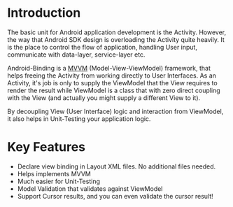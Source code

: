 # Introduction #

The basic unit for Android application development is the Activity. However, the way that Android SDK design is overloading the Activity quite heavily. It is the place to control the flow of application, handling User input, communicate with data-layer, service-layer etc.

Android-Binding is a [MVVM](http://en.wikipedia.org/wiki/Model_View_ViewModel) (Model-View-ViewModel) framework, that helps freeing the Activity from working directly to User Interfaces. As an Activity, it's job is only to supply the ViewModel that the View requires to render the result while ViewModel is a class that with zero direct coupling with the View (and actually you might supply a different View to it).

By decoupling View (User Interface) logic and interaction from ViewModel, it also helps in Unit-Testing your application logic.

# Key Features #

  * Declare view binding in Layout XML files. No additional files needed.
  * Helps implements MVVM
  * Much easier for Unit-Testing
  * Model Validation that validates against ViewModel
  * Support Cursor results, and you can even validate the cursor result!